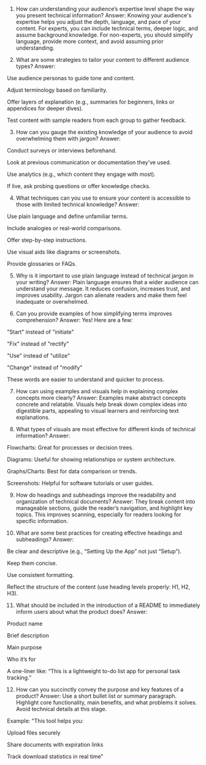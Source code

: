 1. How can understanding your audience’s expertise level shape the way you present technical information?
Answer:
Knowing your audience's expertise helps you adjust the depth, language, and pace of your content. For experts, you can include technical terms, deeper logic, and assume background knowledge. For non-experts, you should simplify language, provide more context, and avoid assuming prior understanding.

2. What are some strategies to tailor your content to different audience types?
Answer:

Use audience personas to guide tone and content.

Adjust terminology based on familiarity.

Offer layers of explanation (e.g., summaries for beginners, links or appendices for deeper dives).

Test content with sample readers from each group to gather feedback.

3. How can you gauge the existing knowledge of your audience to avoid overwhelming them with jargon?
Answer:

Conduct surveys or interviews beforehand.

Look at previous communication or documentation they’ve used.

Use analytics (e.g., which content they engage with most).

If live, ask probing questions or offer knowledge checks.

4. What techniques can you use to ensure your content is accessible to those with limited technical knowledge?
Answer:

Use plain language and define unfamiliar terms.

Include analogies or real-world comparisons.

Offer step-by-step instructions.

Use visual aids like diagrams or screenshots.

Provide glossaries or FAQs.

5. Why is it important to use plain language instead of technical jargon in your writing?
Answer:
Plain language ensures that a wider audience can understand your message. It reduces confusion, increases trust, and improves usability. Jargon can alienate readers and make them feel inadequate or overwhelmed.

6. Can you provide examples of how simplifying terms improves comprehension?
Answer:
Yes! Here are a few:

"Start" instead of "initiate"

"Fix" instead of "rectify"

"Use" instead of "utilize"

"Change" instead of "modify"

These words are easier to understand and quicker to process.

7. How can using examples and visuals help in explaining complex concepts more clearly?
Answer:
Examples make abstract concepts concrete and relatable. Visuals help break down complex ideas into digestible parts, appealing to visual learners and reinforcing text explanations.

8. What types of visuals are most effective for different kinds of technical information?
Answer:

Flowcharts: Great for processes or decision trees.

Diagrams: Useful for showing relationships or system architecture.

Graphs/Charts: Best for data comparison or trends.

Screenshots: Helpful for software tutorials or user guides.

9. How do headings and subheadings improve the readability and organization of technical documents?
Answer:
They break content into manageable sections, guide the reader’s navigation, and highlight key topics. This improves scanning, especially for readers looking for specific information.

10. What are some best practices for creating effective headings and subheadings?
Answer:

Be clear and descriptive (e.g., “Setting Up the App” not just “Setup”).

Keep them concise.

Use consistent formatting.

Reflect the structure of the content (use heading levels properly: H1, H2, H3).

11. What should be included in the introduction of a README to immediately inform users about what the product does?
Answer:

Product name

Brief description

Main purpose

Who it’s for

A one-liner like: “This is a lightweight to-do list app for personal task tracking.”

12. How can you succinctly convey the purpose and key features of a product?
Answer:
Use a short bullet list or summary paragraph. Highlight core functionality, main benefits, and what problems it solves. Avoid technical details at this stage.

Example:
"This tool helps you:

Upload files securely

Share documents with expiration links

Track download statistics in real time"
